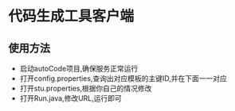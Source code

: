 代码生成工具客户端
===
使用方法
---
 - 启动autoCode项目,确保服务正常运行
 - 打开config.properties,查询出对应模板的主键ID,并在下面一一对应
 - 打开stu.properties,根据你自己的情况修改
 - 打开Run.java,修改URL,运行即可